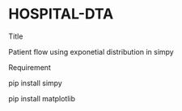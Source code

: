 # HOSPITAL-DTA
Title

Patient flow using exponetial distribution in simpy

Requirement

pip install simpy

pip install matplotlib
